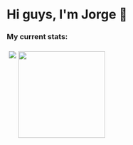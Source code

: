 <h1> Hi guys, I'm Jorge 👋</h1>

<h3> My current stats: <h3>

<div style="display: flex;
  flex-direction: row;margin: 5px;">
    <img src="https://github-readme-stats.vercel.app/api?username=MoreiraJorge&theme=tokyonight&show_icons=true"> </img>
    <img style="height: 195px; margin-left: 5px" src="https://github-readme-stats.vercel.app/api/top-langs/?username=MoreiraJorge&hide=Makefile&layout=compact&theme=tokyonight"> </img>
</div>

<!--
**MoreiraJorge/MoreiraJorge** is a ✨ _special_ ✨ repository because its `README.md` (this file) appears on your GitHub profile.

Here are some ideas to get you started:

- 🔭 I’m currently working on ...
- 🌱 I’m currently learning ...
- 👯 I’m looking to collaborate on ...
- 🤔 I’m looking for help with ...
- 💬 Ask me about ...
- 📫 How to reach me: ...
- 😄 Pronouns: ...
- ⚡ Fun fact: ...
-->
